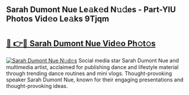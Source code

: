 ## Sarah Dumont Nue Le𝚊k𝚎d N𝚞𝚍es - Part-YlU Photos Vid𝚎o Le𝚊ks 9Tjqm

# <h2><a href="http://fb6vex.evod.top/?m=Sarah+Dumont+Nue">🔗 👉🔴 Sarah Dumont Nue Vid𝚎o Ph𝚘t𝚘s</a></h2>

[![Sarah Dumont Nue N𝚞d𝚎s](https://i.imgur.com/8V9OHl7.gif)](http://fb6vex.evod.top/?m=Sarah+Dumont+Nue)
Social media star Sarah Dumont Nue and multimedia artist, acclaimed for publishing dance and lifestyle material through trending dance routines and mini vlogs. Thought-provoking speaker Sarah Dumont Nue, known for their engaging presentations and thought-provoking ideas. 
